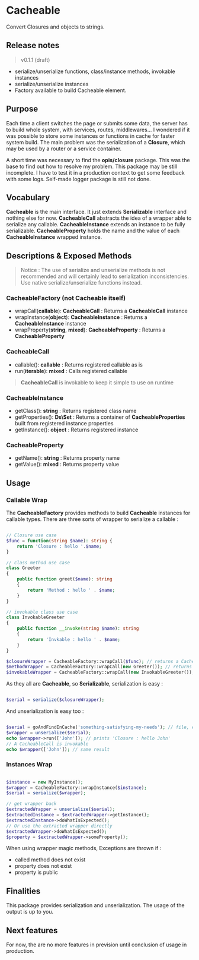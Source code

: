 # Cacheable

Convert Closures and objects to strings.

## Release notes

> v0.1.1 (draft)

- serialize/unserialize functions, class/instance methods, invokable instances
- serialize/unserialize instances
- Factory available to build Cacheable element.

## Purpose

Each time a client switches the page or submits some data, the server has to build whole system, with services, routes, middlewares...
I wondered if it was possible to store some instances or functions in cache for faster system build.
The main problem was the serialization of a **Closure**, which may be used by a router or a service container.

A short time was necessary to find the **opis/closure** package. This was the base to find out how to resolve my problem.
This package may be still incomplete. I have to test it in a production context to get some feedback with some logs.
Self-made logger package is still not done.

## Vocabulary

**Cacheable** is the main interface. It just extends **Serializable** interface and nothing else for now.
**CacheableCall** abstracts the idea of a wrapper able to serialize any callable.
**CacheableInstance** extends an instance to be fully serializable.
**CacheableProperty** holds the name and the value of each **CacheableInstance** wrapped instance.

## Descriptions & Exposed Methods

> Notice : The use of serialize and unserialize methods is not recommended and will certainly lead to serialization inconsistencies. Use native serialize/unserialize functions instead.

### CacheableFactory (not Cacheable itself)

- wrapCall(**callable**): **CacheableCall**                 : Returns a **CacheableCall** instance
- wrapInstance(**object**): **CacheableInstance**           : Returns a **CacheableInstance** instance
- wrapProperty(**string**, **mixed**): **CacheableProperty** : Returns a **CacheableProperty**

### CacheableCall

- callable(): **callable**     : Returns registered callable as is
- run(**iterable**): **mixed** : Calls registered callable

> **CacheableCall** is invokable to keep it simple to use on runtime

### CacheableInstance

- getClass(): **string**       : Returns registered class name
- getProperties(): **Ds\Set**  : Returns a container of **CacheableProperties** built from registered instance properties
- getInstance(): **object**    : Returns registered instance

### CacheableProperty

- getName(): **string**        : Returns property name
- getValue(): **mixed**        : Returns property value

## Usage

### Callable Wrap

The **CacheableFactory** provides methods to build **Cacheable** instances for callable types.
There are three sorts of wrapper to serialize a callable :

```php

// Closure use case
$func = function(string $name): string {
    return 'Closure : hello '.$name;
}

// class method use case
class Greeter
{
    public function greet($name): string
    {
        return 'Method : hello ' . $name;
    }
}

// invokable class use case
class InvokableGreeter
{
    public function __invoke(string $name): string
    {
        return 'Invkable : hello ' . $name;
    }
}

$closureWrapper = CacheableFactory::wrapCall($func); // returns a CacheableClosure instance
$methodWrapper = CacheableFactory::wrapCall(new Greeter()); // returns a CacheableMethod instance
$invokableWrapper = CacheableFactory::wrapCall(new InvokableGreeter()); // returns a CacheableInvokable instance

```

As they all are **Cacheable**, so **Serializable**, serialization is easy :

```php

$serial = serialize($closureWrapper);

```

And unserialization is easy too :

```php

$serial = goAndFindInCache('something-satisfying-my-needs'); // file, external service, SQL, noSQL, hyper-speed keyboard typing world champion...
$wrapper = unserialize($serial);
echo $wrapper->run(['John']); // prints 'Closure : hello John'
// A CacheableCall is invokable
echo $wrapper(['John']); // same result

```

### Instances Wrap

```php

$instance = new MyInstance();
$wrapper = CacheableFactory::wrapInstance($instance);
$serial = serialize($wrapper);

// get wrapper back
$extractedWrapper = unserialize($serial);
$extractedInstance = $extractedWrapper->getInstance();
$extractedInstance->doWhatIsExpected();
// Or use the extracted wrapper directly
$extractedWrapper->doWhatIsExpected();
$property = $extractedWrapper->someProperty();

```
When using wrapper magic methods, Exceptions are thrown if :
- called method does not exist
- property does not exist
- property is public


## Finalities

This package provides serialization and unserialization.
The usage of the output is up to you.

## Next features

For now, the are no more features in prevision until conclusion of usage in production.

